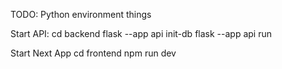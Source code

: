TODO: Python environment things 

Start API:
    cd backend
    flask --app api init-db
    flask --app api run

Start Next App
    cd frontend
    npm run dev